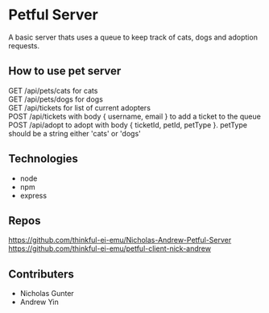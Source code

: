 # Petful Server

A basic server thats uses a queue to keep track of cats, dogs and adoption requests.

## How to use pet server

GET /api/pets/cats for cats <br />
GET /api/pets/dogs for dogs <br />
GET /api/tickets for list of current adopters <br />
POST /api/tickets with body { username, email } to add a ticket to the queue <br />
POST /api/adopt to adopt with body { ticketId, petId, petType }. petType should be a string either 'cats' or 'dogs'

## Technologies
<ul>
<li>node
<li>npm
<li>express
</ul>

## Repos
https://github.com/thinkful-ei-emu/Nicholas-Andrew-Petful-Server <br />
https://github.com/thinkful-ei-emu/petful-client-nick-andrew

## Contributers
<ul>
<li> Nicholas Gunter
<li> Andrew Yin
</ul>